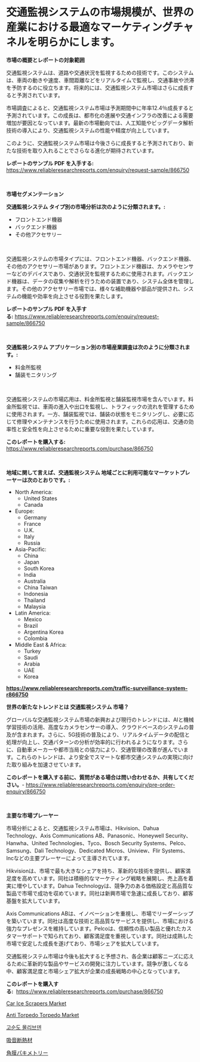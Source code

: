<p><h1>交通監視システムの市場規模が、世界の産業における最適なマーケティングチャネルを明らかにします。</h1></p><p><strong>市場の概要とレポートの対象範囲</strong></p>
<p><p>交通監視システムは、道路や交通状況を監視するための技術です。このシステムは、車両の動きや速度、車間距離などをリアルタイムで監視し、交通事故や渋滞を予防するのに役立ちます。将来的には、交通監視システム市場はさらに成長すると予測されています。</p><p>市場調査によると、交通監視システム市場は予測期間中に年率12.4％成長すると予測されています。この成長は、都市化の進展や交通インフラの改善による需要増加が要因となっています。最新の市場動向では、人工知能やビッグデータ解析技術の導入により、交通監視システムの性能や精度が向上しています。</p><p>このように、交通監視システム市場は今後さらに成長すると予測されており、新たな技術を取り入れることでさらなる進化が期待されています。</p></p>
<p><strong>レポートのサンプル PDF を入手する:</strong> <a href="https://www.reliableresearchreports.com/enquiry/request-sample/866750">https://www.reliableresearchreports.com/enquiry/request-sample/866750</a></p>
<p>&nbsp;</p>
<p><strong>市場セグメンテーション</strong></p>
<p><strong>交通監視システム タイプ別の市場分析は次のように分類されます。:</strong></p>
<p><ul><li>フロントエンド機器</li><li>バックエンド機器</li><li>その他アクセサリー</li></ul></p>
<p>&nbsp;</p>
<p><p>交通監視システムの市場タイプには、フロントエンド機器、バックエンド機器、その他のアクセサリー市場があります。フロントエンド機器は、カメラやセンサーなどのデバイスであり、交通状況を監視するために使用されます。バックエンド機器は、データの収集や解析を行うための装置であり、システム全体を管理します。その他のアクセサリー市場では、様々な補助機器や部品が提供され、システムの機能や効率を向上させる役割を果たします。</p></p>
<p><strong>レポートのサンプル PDF を入手する:</strong>&nbsp;<a href="https://www.reliableresearchreports.com/enquiry/request-sample/866750">https://www.reliableresearchreports.com/enquiry/request-sample/866750</a></p>
<p>&nbsp;</p>
<p><strong> 交通監視システム アプリケーション別の市場産業調査は次のように分類されます。:</strong></p>
<p><ul><li>料金所監視</li><li>舗装モニタリング</li></ul></p>
<p>&nbsp;</p>
<p><p>交通監視システムの市場応用は、料金所監視と舗装監視市場を含んでいます。料金所監視では、車両の進入や出口を監視し、トラフィックの流れを管理するために使用されます。一方、舗装監視では、舗装の状態をモニタリングし、必要に応じて修理やメンテナンスを行うために使用されます。これらの応用は、交通の効率性と安全性を向上させるために重要な役割を果たしています。</p></p>
<p><strong>このレポートを購入する:</strong>&nbsp; <a href="https://www.reliableresearchreports.com/purchase/866750">https://www.reliableresearchreports.com/purchase/866750</a></p>
<p>&nbsp;</p>
<p><strong>地域に関して言えば、交通監視システム 地域ごとに利用可能なマーケットプレーヤーは次のとおりです。:</strong></p>
<p><ul>
    <li>
        North America:
        <ul>
            <li>United States</li>
            <li>Canada</li>
        </ul>
    </li>
    <li>
        Europe:
        <ul>
            <li>Germany</li>
            <li>France</li>
            <li>U.K.</li>
            <li>Italy</li>
            <li>Russia</li>
        </ul>
    </li>
    <li>
        Asia-Pacific:
        <ul>
            <li>China</li>
            <li>Japan</li>
            <li>South Korea</li>
            <li>India</li>
            <li>Australia</li>
            <li>China Taiwan</li>
            <li>Indonesia</li>
            <li>Thailand</li>
            <li>Malaysia</li>
        </ul>
    </li>
    <li>
        Latin America:
        <ul>
            <li>Mexico</li>
            <li>Brazil</li>
            <li>Argentina Korea</li>
            <li>Colombia</li>
        </ul>
    </li>
    <li>
        Middle East & Africa:
        <ul>
            <li>Turkey</li>
            <li>Saudi</li>
            <li>Arabia</li>
            <li>UAE</li>
            <li>Korea</li>
        </ul>
    </li>
    </ul></p>
<p><strong><a href="https://www.reliableresearchreports.com/traffic-surveillance-system-r866750">https://www.reliableresearchreports.com/traffic-surveillance-system-r866750</a></strong>&nbsp;</p>
<p><strong>世界の新たなトレンドとは 交通監視システム 市場？</strong></p>
<p><p>グローバルな交通監視システム市場の新興および現行のトレンドには、AIと機械学習技術の活用、高度なカメラセンサーの導入、クラウドベースのシステムの普及が含まれます。さらに、5G技術の普及により、リアルタイムデータの配信と処理が向上し、交通パターンの分析が効率的に行われるようになります。さらに、自動車メーカーや都市当局との協力により、交通管理の改善が進んでいます。これらのトレンドは、より安全でスマートな都市交通システムの実現に向けた取り組みを加速させています。</p></p>
<p><strong>このレポートを購入する前に、質問がある場合は問い合わせるか、共有してください。</strong>- <a href="https://www.reliableresearchreports.com/enquiry/pre-order-enquiry/866750">https://www.reliableresearchreports.com/enquiry/pre-order-enquiry/866750</a></p>
<p>&nbsp;</p>
<p><strong>主要な市場プレーヤー</strong></p>
<p><p>市場分析によると、交通監視システム市場は、Hikvision、Dahua Technology、Axis Communications AB、Panasonic、Honeywell Security、Hanwha、United Technologies、Tyco、Bosch Security Systems、Pelco、Samsung、Dali Technology、Dedicated Micros、Uniview、Flir Systems、Incなどの主要プレーヤーによって主導されています。</p><p>Hikvisionは、市場で最も大きなシェアを持ち、革新的な技術を提供し、顧客満足度を高めています。同社は積極的なマーケティング戦略を展開し、売上高を着実に増やしています。Dahua Technologyは、競争力のある価格設定と高品質な製品で市場で成功を収めています。同社は新興市場で急速に成長しており、顧客基盤を拡大しています。</p><p>Axis Communications ABは、イノベーションを重視し、市場でリーダーシップを築いています。同社は高度な技術と高品質なサービスを提供し、市場における強力なプレゼンスを維持しています。Pelcoは、信頼性の高い製品と優れたカスタマーサポートで知られており、顧客満足度を重視しています。同社は成熟した市場で安定した成長を遂げており、市場シェアを拡大しています。</p><p>交通監視システム市場は今後も拡大すると予想され、各企業は顧客ニーズに応えるために革新的な製品やサービスの開発に注力しています。競争が激しくなる中、顧客満足度と市場シェア拡大が企業の成長戦略の中心となっています。</p></p>
<p><strong>このレポートを購入する:</strong>&nbsp;&nbsp;<a href="https://www.reliableresearchreports.com/purchase/866750">https://www.reliableresearchreports.com/purchase/866750</a></p>
<p><p><a href="https://github.com/lylyparadise/Market-Research-Report-List-2/blob/main/car-ice-scrapers-market.md">Car Ice Scrapers Market</a></p><p><a href="https://github.com/GroverBarry/Market-Research-Report-List-4/blob/main/anti-torpedo-torpedo-market.md">Anti Torpedo Torpedo Market</a></p><p><a href="https://medium.com/@ellenwill00/%EA%B3%A0%EC%88%9C%EB%8F%84-%EB%AA%B0%EB%A6%AC%EB%B8%8C%EB%8D%B4-%EC%8B%9C%EC%9E%A5-%EB%B6%84%EC%84%9D-%EB%B0%8F-%EA%B7%9C%EB%AA%A8-%EC%98%88%EC%B8%A1%EC%9D%80-2024%EB%85%84%EB%B6%80%ED%84%B0-2031%EB%85%84%EA%B9%8C%EC%A7%80%EC%9D%98-%EA%B8%B0%EA%B0%84%EC%9D%84-%EB%8C%80%EC%83%81%EC%9C%BC%EB%A1%9C-%ED%95%A9%EB%8B%88%EB%8B%A4-ee5557c8917d">고순도 몰리브덴</a></p><p><a href="https://medium.com/@rebekaanderson14/%E9%9F%B3%E9%9F%BF%E6%96%AD%E7%86%B1%E6%9D%90%E5%B8%82%E5%A0%B4-%E5%B8%82%E5%A0%B4cagr-%E5%B8%82%E5%A0%B4%E3%83%88%E3%83%AC%E3%83%B3%E3%83%89-%E3%81%8A%E3%82%88%E3%81%B3%E6%88%90%E9%95%B7%E6%88%A6%E7%95%A5%E3%81%AB%E9%96%A2%E3%81%99%E3%82%8B%E6%B4%9E%E5%AF%9F-6e6b7e3197bd">吸音断熱材</a></p><p><a href="https://medium.com/@urinalisis45667/%E8%A7%92%E8%86%9C%E5%8E%9A%E6%B8%AC%E5%AE%9A%E5%B8%82%E5%A0%B4%E3%81%AE%E3%83%A1%E3%83%88%E3%83%AA%E3%82%AF%E3%82%B9%E3%82%92%E8%A7%A3%E8%AA%AD%E3%81%99%E3%82%8B-%E5%B8%82%E5%A0%B4%E3%82%B7%E3%82%A7%E3%82%A2-%E3%83%88%E3%83%AC%E3%83%B3%E3%83%89-%E6%88%90%E9%95%B7%E3%83%91%E3%82%BF%E3%83%BC%E3%83%B3-168c7e5df1c8">角膜パキメトリー</a></p></p>